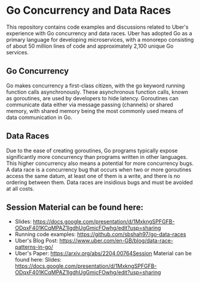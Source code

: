# Go Concurrency and Data Races
This repository contains code examples and discussions related to Uber's experience with Go concurrency and data races. Uber has adopted Go as a primary language for developing microservices, with a monorepo consisting of about 50 million lines of code and approximately 2,100 unique Go services.

## Go Concurrency
Go makes concurrency a first-class citizen, with the go keyword running function calls asynchronously. These asynchronous function calls, known as goroutines, are used by developers to hide latency. Goroutines can communicate data either via message passing (channels) or shared memory, with shared memory being the most commonly used means of data communication in Go.

## Data Races
Due to the ease of creating goroutines, Go programs typically expose significantly more concurrency than programs written in other languages. This higher concurrency also means a potential for more concurrency bugs. A data race is a concurrency bug that occurs when two or more goroutines access the same datum, at least one of them is a write, and there is no ordering between them. Data races are insidious bugs and must be avoided at all costs.

## Session Material can be found here:
* Slides: https://docs.google.com/presentation/d/1MxkngSPFGFB-ODqxF401KCqMPAZ1IgdhUgGmicFOwhg/edit?usp=sharing
* Running code examples: https://github.com/sbshah97/go-data-races
* Uber's Blog Post: https://www.uber.com/en-GB/blog/data-race-patterns-in-go/
* Uber's Paper: https://arxiv.org/abs/2204.00764Session Material can be found here:
Slides: https://docs.google.com/presentation/d/1MxkngSPFGFB-ODqxF401KCqMPAZ1IgdhUgGmicFOwhg/edit?usp=sharing